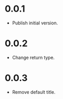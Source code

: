 # 0.0.1

  * Publish initial version.

# 0.0.2

  * Change return type.

# 0.0.3

  * Remove default title.
